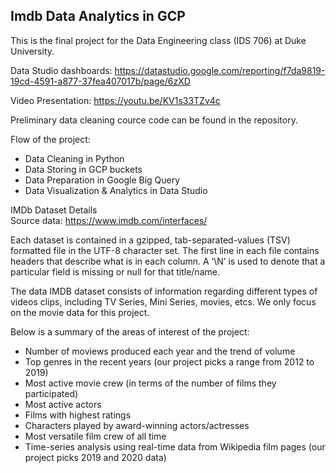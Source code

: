 ## Imdb Data Analytics in GCP

This is the final project for the Data Engineering class (IDS 706) at Duke University. 

Data Studio dashboards: https://datastudio.google.com/reporting/f7da9819-19cd-4591-a877-37fea407017b/page/6zXD

Video Presentation: https://youtu.be/KV1s33TZv4c

Preliminary data cleaning cource code can be found in the repository. 


Flow of the project: 

* Data Cleaning in Python
* Data Storing in GCP buckets
* Data Preparation in Google Big Query
* Data Visualization & Analytics in Data Studio


IMDb Dataset Details\
Source data: https://www.imdb.com/interfaces/

Each dataset is contained in a gzipped, tab-separated-values (TSV) formatted file in the UTF-8 character set. The first line in each file contains headers that describe what is in each column. A ‘\N’ is used to denote that a particular field is missing or null for that title/name. 

The data IMDB dataset consists of information regarding different types of videos clips, including TV Series, Mini Series, movies, etcs. We only focus on the movie data for this project.  

Below is a summary of the areas of interest of the project: 

* Number of moviews produced each year and the trend of volume
* Top genres in the recent years (our project picks a range from 2012 to 2019)
* Most active movie crew (in terms of the number of films they participated)
* Most active actors
* Films with highest ratings
* Characters played by award-winning actors/actresses
* Most versatile film crew of all time
* Time-series analysis using real-time data from Wikipedia film pages (our project picks 2019 and 2020 data)
